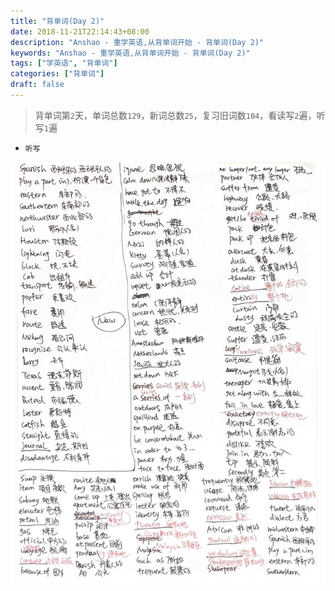 ```yaml
---
title: "背单词(Day 2)"
date: 2018-11-21T22:14:43+08:00
description: "Anshao - 重学英语,从背单词开始 - 背单词(Day 2)"
keywords: "Anshao - 重学英语,从背单词开始 - 背单词(Day 2)"
tags: ["学英语", "背单词"]
categories: ["背单词"]
draft: false
---
```


> 背单词第`2`天，单词总数`129`，新词总数`25`，复习旧词数`104`，看读写`2`遍，听写`1`遍

- `听写`

![听写](/img/learn-english-day-2-01.jpg "听写")